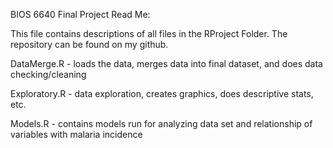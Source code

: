 BIOS 6640 Final Project Read Me:

This file contains descriptions of all files in the RProject Folder. The repository can be found on my github. 

DataMerge.R - loads the data, merges data into final dataset, and does data checking/cleaning

Exploratory.R - data exploration, creates graphics, does descriptive stats, etc.

Models.R - contains models run for analyzing data set and relationship of variables with malaria incidence